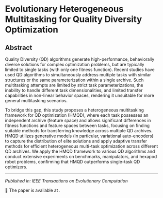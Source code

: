 # Evolutionary Heterogeneous Multitasking for Quality Diversity Optimization

## Abstract

Quality Diversity (QD) algorithms generate high-performance, behaviorally diverse solutions for complex optimization problems, but are typically limited to single tasks (with only one fitness function). Recent studies have used QD algorithms to simultaneously address multiple tasks with similar structures or the same parameterization within a single archive. Such multitasking attempts are limited by strict task parameterizations, the inability to handle different task dimensionalities, and limited transfer capabilities in non-linear behavior spaces, rendering it unsuitable for more general multitasking scenarios. 

To bridge this gap, this study proposes a heterogeneous multitasking framework for QD optimization (HMQD), where each task possesses an independent archive (feature space) and allows significant differences in fitness functions and feature spaces between tasks, focusing on finding suitable methods for transferring knowledge across multiple QD archives. HMQD utilizes generative models (in particular, variational auto-encoders) to capture the distribution of elite solutions and apply adaptive transfer methods for efficient heterogeneous multi-task optimization across different QD archives. We apply the HMQD framework to various QD algorithms and conduct extensive experiments on benchmarks, manipulators, and hexapod robot problems, confirming that HMQD outperforms single-task QD optimizers.

---

*Published in: IEEE Transactions on Evolutionary Computation*

📄 The paper is available at .
